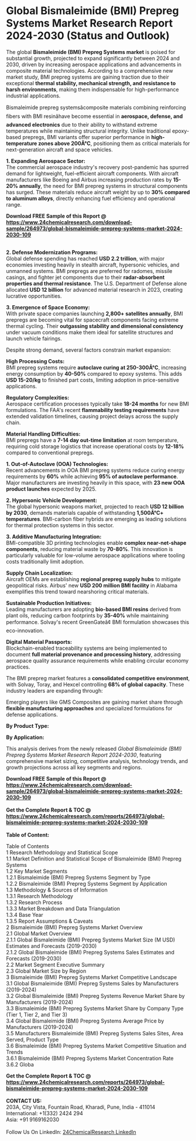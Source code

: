<h1>Global Bismaleimide (BMI) Prepreg Systems Market Research Report 2024-2030 (Status and Outlook)</h1><p>The global <strong>Bismaleimide (BMI) Prepreg Systems market</strong> is poised for substantial growth, projected to expand significantly between 2024 and 2030, driven by increasing aerospace applications and advancements in composite material technologies. According to a comprehensive new market study, BMI prepreg systems are gaining traction due to their exceptional <strong>thermal stability, mechanical strength, and resistance to harsh environments</strong>, making them indispensable for high-performance industrial applications.</p><p>Bismaleimide prepreg systemsâcomposite materials combining reinforcing fibers with BMI resinâhave become essential in <strong>aerospace, defense, and advanced electronics</strong> due to their ability to withstand extreme temperatures while maintaining structural integrity. Unlike traditional epoxy-based prepregs, BMI variants offer superior performance in <strong>high-temperature zones above 200Â°C</strong>, positioning them as critical materials for next-generation aircraft and space vehicles.</p><p><strong>1. Expanding Aerospace Sector:</strong><br>
The commercial aerospace industry's recovery post-pandemic has spurred demand for lightweight, fuel-efficient aircraft components. With aircraft manufacturers like Boeing and Airbus increasing production rates by <strong>15-20% annually</strong>, the need for BMI prepreg systems in structural components has surged. These materials reduce aircraft weight by up to <strong>30% compared to aluminum alloys</strong>, directly enhancing fuel efficiency and operational range.</p><div><b>Download FREE Sample of this Report @ 
            <a href="https://www.24chemicalresearch.com/download-sample/264973/global-bismaleimide-prepreg-systems-market-2024-2030-109">
            https://www.24chemicalresearch.com/download-sample/264973/global-bismaleimide-prepreg-systems-market-2024-2030-109</a></b></div><br><p><strong>2. Defense Modernization Programs:</strong><br>
Global defense spending has reached <strong>USD 2.2 trillion</strong>, with major economies investing heavily in stealth aircraft, hypersonic vehicles, and unmanned systems. BMI prepregs are preferred for radomes, missile casings, and fighter jet components due to their <strong>radar-absorbent properties and thermal resistance</strong>. The U.S. Department of Defense alone allocated <strong>USD 12 billion</strong> for advanced material research in 2023, creating lucrative opportunities.</p><p><strong>3. Emergence of Space Economy:</strong><br>
With private space companies launching <strong>2,800+ satellites annually</strong>, BMI prepregs are becoming vital for spacecraft components facing extreme thermal cycling. Their <strong>outgassing stability and dimensional consistency</strong> under vacuum conditions make them ideal for satellite structures and launch vehicle fairings.</p><p>Despite strong demand, several factors constrain market expansion:</p><p><strong>High Processing Costs:</strong><br>
	BMI prepreg systems require <strong>autoclave curing at 250-300Â°C</strong>, increasing energy consumption by <strong>40-50%</strong> compared to epoxy systems. This adds <strong>USD 15-20/kg</strong> to finished part costs, limiting adoption in price-sensitive applications.</p><p><strong>Regulatory Complexities:</strong><br>
	Aerospace certification processes typically take <strong>18-24 months</strong> for new BMI formulations. The FAA's recent <strong>flammability testing requirements</strong> have extended validation timelines, causing project delays across the supply chain.</p><p><strong>Material Handling Difficulties:</strong><br>
	BMI prepregs have a <strong>7-14 day out-time limitation</strong> at room temperature, requiring cold storage logistics that increase operational costs by <strong>12-18%</strong> compared to conventional prepregs.</p><p><strong>1. Out-of-Autoclave (OOA) Technologies:</strong><br>
Recent advancements in OOA BMI prepreg systems reduce curing energy requirements by <strong>60%</strong> while achieving <strong>95% of autoclave performance</strong>. Major manufacturers are investing heavily in this space, with <strong>23 new OOA product launches</strong> expected by 2025.</p><p><strong>2. Hypersonic Vehicle Development:</strong><br>
The global hypersonic weapons market, projected to reach <strong>USD 12 billion by 2030</strong>, demands materials capable of withstanding <strong>1,500Â°C+ temperatures</strong>. BMI-carbon fiber hybrids are emerging as leading solutions for thermal protection systems in this sector.</p><p><strong>3. Additive Manufacturing Integration:</strong><br>
BMI-compatible 3D printing technologies enable <strong>complex near-net-shape components</strong>, reducing material waste by <strong>70-80%</strong>. This innovation is particularly valuable for low-volume aerospace applications where tooling costs traditionally limit adoption.</p><p><strong>Supply Chain Localization:</strong><br>
	Aircraft OEMs are establishing <strong>regional prepreg supply hubs</strong> to mitigate geopolitical risks. Airbus' new <strong>USD 200 million BMI facility</strong> in Alabama exemplifies this trend toward nearshoring critical materials.</p><p><strong>Sustainable Production Initiatives:</strong><br>
	Leading manufacturers are adopting <strong>bio-based BMI resins</strong> derived from plant oils, reducing carbon footprints by <strong>35-40%</strong> while maintaining performance. Solvay's recent GreenGateâ¢ BMI formulation showcases this eco-innovation.</p><p><strong>Digital Material Passports:</strong><br>
	Blockchain-enabled traceability systems are being implemented to document <strong>full material provenance and processing history</strong>, addressing aerospace quality assurance requirements while enabling circular economy practices.</p><p>The BMI prepreg market features a <strong>consolidated competitive environment</strong>, with Solvay, Toray, and Hexcel controlling <strong>68% of global capacity</strong>. These industry leaders are expanding through:</p><p>Emerging players like GMS Composites are gaining market share through <strong>flexible manufacturing approaches</strong> and specialized formulations for defense applications.</p><p><strong>By Product Type:</strong></p><p><strong>By Application:</strong></p><p>This analysis derives from the newly released <em>Global Bismaleimide (BMI) Prepreg Systems Market Research Report 2024-2030</em>, featuring comprehensive market sizing, competitive analysis, technology trends, and growth projections across all key segments and regions.</p><div><b>Download FREE Sample of this Report @ 
            <a href="https://www.24chemicalresearch.com/download-sample/264973/global-bismaleimide-prepreg-systems-market-2024-2030-109">
            https://www.24chemicalresearch.com/download-sample/264973/global-bismaleimide-prepreg-systems-market-2024-2030-109</a></b></div><br><div><b>Get the Complete Report & TOC @ 
            <a href="https://www.24chemicalresearch.com/reports/264973/global-bismaleimide-prepreg-systems-market-2024-2030-109">
            https://www.24chemicalresearch.com/reports/264973/global-bismaleimide-prepreg-systems-market-2024-2030-109</a></b></div><br>
            <b>Table of Content:</b><p>Table of Contents<br />
1 Research Methodology and Statistical Scope<br />
1.1 Market Definition and Statistical Scope of Bismaleimide (BMI) Prepreg Systems<br />
1.2 Key Market Segments<br />
1.2.1 Bismaleimide (BMI) Prepreg Systems Segment by Type<br />
1.2.2 Bismaleimide (BMI) Prepreg Systems Segment by Application<br />
1.3 Methodology & Sources of Information<br />
1.3.1 Research Methodology<br />
1.3.2 Research Process<br />
1.3.3 Market Breakdown and Data Triangulation<br />
1.3.4 Base Year<br />
1.3.5 Report Assumptions & Caveats<br />
2 Bismaleimide (BMI) Prepreg Systems Market Overview<br />
2.1 Global Market Overview<br />
2.1.1 Global Bismaleimide (BMI) Prepreg Systems Market Size (M USD) Estimates and Forecasts (2019-2030)<br />
2.1.2 Global Bismaleimide (BMI) Prepreg Systems Sales Estimates and Forecasts (2019-2030)<br />
2.2 Market Segment Executive Summary<br />
2.3 Global Market Size by Region<br />
3 Bismaleimide (BMI) Prepreg Systems Market Competitive Landscape<br />
3.1 Global Bismaleimide (BMI) Prepreg Systems Sales by Manufacturers (2019-2024)<br />
3.2 Global Bismaleimide (BMI) Prepreg Systems Revenue Market Share by Manufacturers (2019-2024)<br />
3.3 Bismaleimide (BMI) Prepreg Systems Market Share by Company Type (Tier 1, Tier 2, and Tier 3)<br />
3.4 Global Bismaleimide (BMI) Prepreg Systems Average Price by Manufacturers (2019-2024)<br />
3.5 Manufacturers Bismaleimide (BMI) Prepreg Systems Sales Sites, Area Served, Product Type<br />
3.6 Bismaleimide (BMI) Prepreg Systems Market Competitive Situation and Trends<br />
3.6.1 Bismaleimide (BMI) Prepreg Systems Market Concentration Rate<br />
3.6.2 Globa</p><div><b>Get the Complete Report & TOC @ 
            <a href="https://www.24chemicalresearch.com/reports/264973/global-bismaleimide-prepreg-systems-market-2024-2030-109">
            https://www.24chemicalresearch.com/reports/264973/global-bismaleimide-prepreg-systems-market-2024-2030-109</a></b></div><br><b>CONTACT US:</b><br>
            203A, City Vista, Fountain Road, Kharadi, Pune, India - 411014<br>
            International: +1(332) 2424 294<br>
            Asia: +91 9169162030 <br><br>
            Follow Us On LinkedIn: <a href="https://www.linkedin.com/company/24chemicalresearch/">24ChemicalResearch LinkedIn</a>